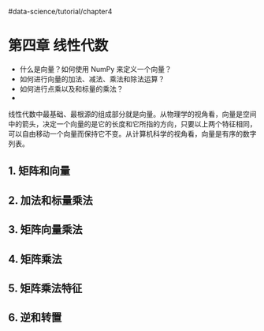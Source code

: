 #data-science/tutorial/chapter4  
# 第四章 线性代数
+ 什么是向量？如何使用 NumPy 来定义一个向量？
+ 如何进行向量的加法、减法、乘法和除法运算？
+ 如何进行点乘以及和标量的乘法？
+ 

线性代数中最基础、最根源的组成部分就是向量。从物理学的视角看，向量是空间中的箭头，决定一个向量的是它的长度和它所指的方向，只要以上两个特征相同，可以自由移动一个向量而保持它不变。从计算机科学的视角看，向量是有序的数字列表。
## 1. 矩阵和向量
## 2. 加法和标量乘法
## 3. 矩阵向量乘法
## 4. 矩阵乘法
## 5. 矩阵乘法特征
## 6. 逆和转置